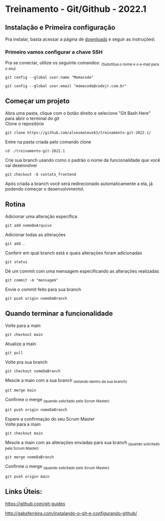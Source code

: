 
# **Treinamento - Git/Github - 2022.1**

## Instalação e Primeira configuração

Pra instalar, basta acessar a página de [downloads](https://git-scm.com/downloads) e seguir as instruções\

### Primeiro vamos configurar a chave SSH



Pra se conectar, utilize os seguinte comandos: <sub>(Substitua o nome e o e-mail para o seu)<sub/>
```
git config --global user.name "Mamacode"
```
```
git config --global user.email "mamacode@codejr.com.br"
```

## Começar um projeto

Abra uma pasta, clique com o botão direito e selecione "Git Bash Here" para abrir o terminal do git\
Clone o repositório
```
git clone https://github.com/alvesmateus63/treinamento-git-2022.1/
```
Entre na pasta criada pelo comando clone
```
cd ./treinamento-git-2022.1
```
Crie sua branch usando como o padrão o nome da funcionalidade que você vai desenvolver
```
git checkout -b contato_frontend
```
Após criada a branch você será redirecionado automaticamente a ela, já podendo começar o desenvolvimento\


## Rotina

Adicionar uma alteração específica
```
git add nomeDoArquivo
```
Adicionar todas as alterações
```
git add .
```
Conferir em qual branch está e quais alterações foram adicionadas
```
git status
```
Dê um commit com uma mensagem especificando as alterações realizadas
```
git commit -m "mensagem"
```
Envie o commit feito para sua branch
```
git push origin nomeDaBranch
```

## Quando terminar a funcionalidade

Volte para a main
```
git checkout main
```
Atualize a main
```
git pull
```
Volte pra sua branch
```
git checkout nomeDaBranch
```
Mescle a main com a sua branch <sub>(estando dentro da sua branch)<sub/>
```
git merge main
```
Confirme o merge <sub>(quando solicitado pelo Scrum Master)<sub/>
```
git push origin nomeDaBranch
```
Espere a confirmação do seu Scrum Master\
Volte para a main
```
git checkout main
```
Mescle a main com as alterações enviadas para sua branch <sub>(quando solicitado pelo Scrum Master)<sub/> 
```
git merge nomeDaBranch
```
Confirme o merge <sub>(quando solicitado pelo Scrum Master)<sub/>
```
git push origin main
```

## Links Úteis:

https://github.com/git-guides

http://gabsferreira.com/instalando-o-git-e-configurando-github/
